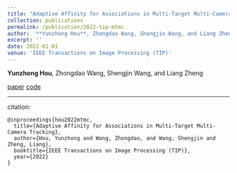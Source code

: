 ```yaml
---
title: "Adaptive Affinity for Associations in Multi-Target Multi-Camera Tracking"
collection: publications
permalink: /publication/2022-tip-mtmc
author: '**Yunzhong Hou**, Zhongdao Wang, Shengjin Wang, and Liang Zheng'
excerpt: ''
date: 2022-01-01
venue: 'IEEE Transactions on Image Processing (TIP)'
---
```

**Yunzhong Hou**, Zhongdao Wang, Shengjin Wang, and Liang Zheng


[paper](https://ieeexplore.ieee.org/iel7/83/4358840/09646485.pdf)
[code](https://github.com/hou-yz/DeepCC-local)

---
citation:
```
@inproceedings{hou2022mtmc,
  title={Adaptive Affinity for Associations in Multi-Target Multi-Camera Tracking},
  author={Hou, Yunzhong and Wang, Zhongdao, and Wang, Shengjin and Zheng, Liang},
  booktitle={IEEE Transactions on Image Processing (TIP)},
  year={2022}
}
```